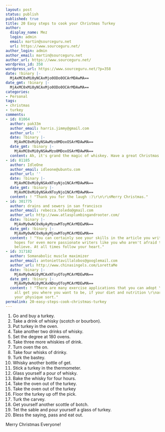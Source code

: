 ```yaml
---
layout: post
status: publish
published: true
title: 20 Easy steps to cook your Christmas Turkey
author:
  display_name: Mez
  login: admin
  email: martin@sourceguru.net
  url: https://www.sourceguru.net/
author_login: admin
author_email: martin@sourceguru.net
author_url: https://www.sourceguru.net/
wordpress_id: 358
wordpress_url: https://www.sourceguru.net/?p=358
date: !binary |-
  MjAxMC0xMi0yNCAxMjo0ODo0OCArMDAwMA==
date_gmt: !binary |-
  MjAxMC0xMi0yNCAxMjo0ODo0OCArMDAwMA==
categories:
- Personal
tags:
- christmas
- turkey
comments:
- id: 81064
  author: pak33m
  author_email: harris.jimmy@gmail.com
  author_url: ''
  date: !binary |-
    MjAxMC0xMi0yNSAwMzo0MDoxOSArMDAwMA==
  date_gmt: !binary |-
    MjAxMC0xMi0yNSAwMzo0MDoxOSArMDAwMA==
  content: Ah, it's grand the magic of whiskey. Have a great Christmas :)
- id: 81185
  author: IdleOne
  author_email: idleone@ubuntu.com
  author_url: ''
  date: !binary |-
    MjAxMC0xMi0yNSAxNToyNjo1NCArMDAwMA==
  date_gmt: !binary |-
    MjAxMC0xMi0yNSAxNToyNjo1NCArMDAwMA==
  content: ! "Thank you for the laugh :)\r\n\r\nMerry Christmas."
- id: 301775
  author: drains and sewers in san francisco
  author_email: rebecca.toledo@gmail.com
  author_url: http://www.atlasplumbingandrooter.com/
  date: !binary |-
    MjAxMy0wNC0xNyAyMzowMToyMCArMDEwMA==
  date_gmt: !binary |-
    MjAxMy0wNC0xNyAyMjowMToyMCArMDEwMA==
  content: ! "You can certainly see your skills in the article you write.\r\nThe sector
    hopes for even more passionate writers like you who aren't afraid to say how they
    believe. At all times follow your heart."
- id: 317182
  author: Somanabolic muscle maximizer
  author_email: antoniettavillalobos@googlemail.com
  author_url: http://www.chinasingels.com/LorettaMe
  date: !binary |-
    MjAxMy0wNi0yMCAxNToyOToyMCArMDEwMA==
  date_gmt: !binary |-
    MjAxMy0wNi0yMCAxNDoyOToyMCArMDEwMA==
  content: ! "There are many exercise applications that you can adopt \r\nthat will
    all get you where you want to be, if your diet and nutrition \r\nare optimum for
    your physique sort."
permalink: 20-easy-steps-cook-christmas-turkey
---
```

<ol>
<li>Go and buy a turkey.</li>
<li>Take a drink of whisky (scotch or bourbon).</li>
<li>Put turkey in the oven.</li>
<li>Take another two drinks of whisky.</li>
<li>Set the degree at 180 ovens.</li>
<li>Take three more whiskies of drink.</li>
<li>Turn oven the on.</li>
<li>Take four whisks of drinky.</li>
<li>Turk the bastey.</li>
<li>Whisky another bottle of get.</li>
<li>Stick a turkey in the thermometer.</li>
<li>Glass yourself a pour of whisky.</li>
<li>Bake the whisky for four hours.</li>
<li>Take the oven out of the turkey.</li>
<li>Take the oven out of the turkey</li>
<li>Floor the turkey up off the pick.</li>
<li>Turk the carvey.</li>
<li>Get yourself another scottle of botch.</li>
<li>Tet the sable and pour yourself a glass of turkey.</li>
<li>Bless the saying, pass and eat out.</li>
</ol>
<p>Merry Christmas Everyone!</p>
